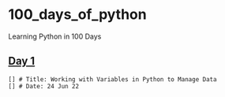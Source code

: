 # 100_days_of_python
Learning Python in 100 Days

## [Day 1](#day-1)
    [] # Title: Working with Variables in Python to Manage Data
    [] # Date: 24 Jun 22

